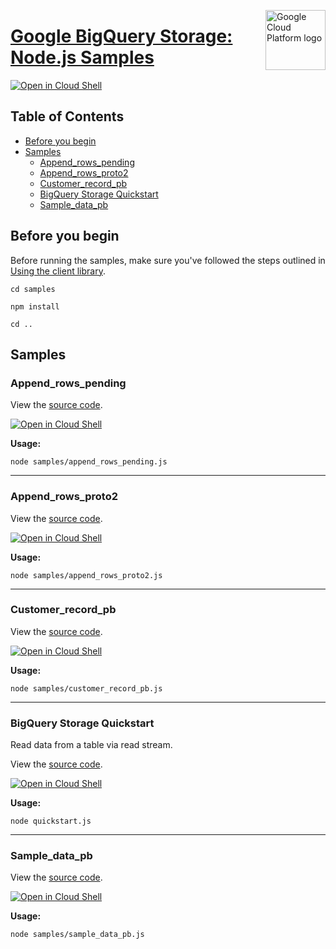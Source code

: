 [//]: # "This README.md file is auto-generated, all changes to this file will be lost."
[//]: # "To regenerate it, use `python -m synthtool`."
<img src="https://avatars2.githubusercontent.com/u/2810941?v=3&s=96" alt="Google Cloud Platform logo" title="Google Cloud Platform" align="right" height="96" width="96"/>

# [Google BigQuery Storage: Node.js Samples](https://github.com/googleapis/nodejs-bigquery-storage)

[![Open in Cloud Shell][shell_img]][shell_link]



## Table of Contents

* [Before you begin](#before-you-begin)
* [Samples](#samples)
  * [Append_rows_pending](#append_rows_pending)
  * [Append_rows_proto2](#append_rows_proto2)
  * [Customer_record_pb](#customer_record_pb)
  * [BigQuery Storage Quickstart](#bigquery-storage-quickstart)
  * [Sample_data_pb](#sample_data_pb)

## Before you begin

Before running the samples, make sure you've followed the steps outlined in
[Using the client library](https://github.com/googleapis/nodejs-bigquery-storage#using-the-client-library).

`cd samples`

`npm install`

`cd ..`

## Samples



### Append_rows_pending

View the [source code](https://github.com/googleapis/nodejs-bigquery-storage/blob/master/samples/append_rows_pending.js).

[![Open in Cloud Shell][shell_img]](https://console.cloud.google.com/cloudshell/open?git_repo=https://github.com/googleapis/nodejs-bigquery-storage&page=editor&open_in_editor=samples/append_rows_pending.js,samples/README.md)

__Usage:__


`node samples/append_rows_pending.js`


-----




### Append_rows_proto2

View the [source code](https://github.com/googleapis/nodejs-bigquery-storage/blob/master/samples/append_rows_proto2.js).

[![Open in Cloud Shell][shell_img]](https://console.cloud.google.com/cloudshell/open?git_repo=https://github.com/googleapis/nodejs-bigquery-storage&page=editor&open_in_editor=samples/append_rows_proto2.js,samples/README.md)

__Usage:__


`node samples/append_rows_proto2.js`


-----




### Customer_record_pb

View the [source code](https://github.com/googleapis/nodejs-bigquery-storage/blob/master/samples/customer_record_pb.js).

[![Open in Cloud Shell][shell_img]](https://console.cloud.google.com/cloudshell/open?git_repo=https://github.com/googleapis/nodejs-bigquery-storage&page=editor&open_in_editor=samples/customer_record_pb.js,samples/README.md)

__Usage:__


`node samples/customer_record_pb.js`


-----




### BigQuery Storage Quickstart

Read data from a table via read stream.

View the [source code](https://github.com/googleapis/nodejs-bigquery-storage/blob/master/samples/quickstart.js).

[![Open in Cloud Shell][shell_img]](https://console.cloud.google.com/cloudshell/open?git_repo=https://github.com/googleapis/nodejs-bigquery-storage&page=editor&open_in_editor=samples/quickstart.js,samples/README.md)

__Usage:__


`node quickstart.js`


-----




### Sample_data_pb

View the [source code](https://github.com/googleapis/nodejs-bigquery-storage/blob/master/samples/sample_data_pb.js).

[![Open in Cloud Shell][shell_img]](https://console.cloud.google.com/cloudshell/open?git_repo=https://github.com/googleapis/nodejs-bigquery-storage&page=editor&open_in_editor=samples/sample_data_pb.js,samples/README.md)

__Usage:__


`node samples/sample_data_pb.js`






[shell_img]: https://gstatic.com/cloudssh/images/open-btn.png
[shell_link]: https://console.cloud.google.com/cloudshell/open?git_repo=https://github.com/googleapis/nodejs-bigquery-storage&page=editor&open_in_editor=samples/README.md
[product-docs]: https://cloud.google.com/bigquery/docs/reference/storage
